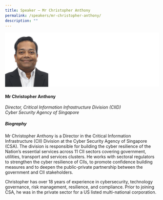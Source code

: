 ```yaml
---
title: Speaker – Mr Christopher Anthony
permalink: /speakers/mr-christopher-anthony/
description: ""
---
```

![](/images/2023%20Speakers/christopher%20anthony.png)

#### **Mr Christopher Anthony**

*Director, Critical Information Infrastructure Division (CIID) <br>
Cyber Security Agency of Singapore*


##### **Biography**
Mr Christopher Anthony is a Director in the Critical Information Infrastructure (CII) Division at the Cyber Security Agency of Singapore (CSA). The division is responsible for building the cyber resilience of the Nation’s essential services across 11 CII sectors covering government, utilities, transport and services clusters. He works with sectoral regulators to strengthen the cyber resilience of CIIs, to promote confidence building measures and to deepen the public-private partnership between the government and CII stakeholders. 

Christopher has over 18 years of experience in cybersecurity, technology governance, risk management, resilience, and compliance. Prior to joining CSA, he was in the private sector for a US listed multi-national corporation.
